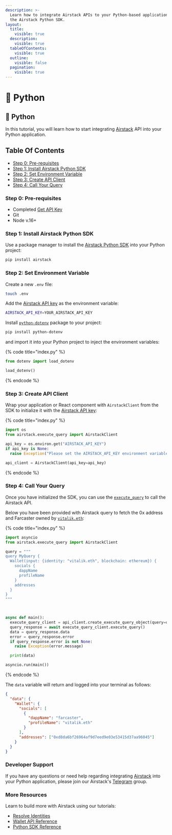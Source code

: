 ```yaml
---
description: >-
  Learn how to integrate Airstack APIs to your Python-based application using
  the Airstack Python SDK.
layout:
  title:
    visible: true
  description:
    visible: true
  tableOfContents:
    visible: true
  outline:
    visible: false
  pagination:
    visible: true
---
```


# 🐍 Python

## 🐍 Python

In this tutorial, you will learn how to start integrating [Airstack](https://airstack.xyz) API into your Python application.

## Table Of Contents

* [Step 0: Pre-requisites](python.md#step-0-pre-requisites)
* [Step 1: Install Airstack Python SDK](python.md#step-1-install-airstack-python-sdk)
* [Step 2: Set Environment Variable](python.md#step-2-set-environment-variable)
* [Step 3: Create API Client](python.md#step-3-create-api-client)
* [Step 4: Call Your Query](python.md#step-4-call-your-query)

### Step 0: Pre-requisites

* Completed [Get API Key](../get-api-key.md)
* Git
* Node v.16+

### Step 1: Install Airstack Python SDK

Use a package manager to install the [Airstack Python SDK](https://pypi.org/project/airstack/) into your Python project:

```sh
pip install airstack
```

### Step 2: Set Environment Variable

Create a new `.env` file:

```sh
touch .env
```

Add the [Airstack API key](../get-api-key.md) as the environment variable:

```sh
AIRSTACK_API_KEY=YOUR_AIRSTACK_API_KEY
```

Install [`python-dotenv`](https://pypi.org/project/python-dotenv/) package to your project:

```bash
pip install python-dotenv
```

and import it into your Python project to inject the environment variables:

{% code title="index.py" %}
```python
from dotenv import load_dotenv

load_dotenv()
```
{% endcode %}

### Step 3: Create API Client

Wrap your application or React component with `AirstackClient` from the SDK to initialize it with the [Airstack API key](../get-api-key.md):

{% code title="index.py" %}
```python
import os
from airstack.execute_query import AirstackClient

api_key = os.environ.get("AIRSTACK_API_KEY")
if api_key is None:
  raise Exception("Please set the AIRSTACK_API_KEY environment variable")

api_client = AirstackClient(api_key=api_key)
```
{% endcode %}

### Step 4: Call Your Query

Once you have initialized the SDK, you can use the [`execute_query`](https://github.com/Airstack-xyz/airstack-python-sdk#execute\_query) to call the Airstack API.

Below you have been provided with Airstack query to fetch the 0x address and Farcaster owned by [`vitalik.eth`](https://explorer.airstack.xyz/token-balances?address=vitalik.eth\&blockchain=ethereum\&rawInput=%23%E2%8E%B1vitalik.eth%E2%8E%B1%28vitalik.eth++ethereum+null%29\&inputType=ADDRESS):

{% code title="index.py" %}
```python
import asyncio
from airstack.execute_query import AirstackClient

query = """
query MyQuery {
  Wallet(input: {identity: "vitalik.eth", blockchain: ethereum}) {
    socials {
      dappName
      profileName
    }
    addresses
  }
}
"""



async def main():
  execute_query_client = api_client.create_execute_query_object(query=query)
  query_response = await execute_query_client.execute_query()
  data = query_response.data
  error = query_response.error
  if query_response.error is not None:
    raise Exception(error.message)

  print(data)

asyncio.run(main())
```
{% endcode %}

The `data` variable will return and logged into your terminal as follows:

```json
{
  "data": {
    "Wallet": {
      "socials": [
        {
          "dappName": "farcaster",
          "profileName": "vitalik.eth"
        }
      ],
      "addresses": ["0xd8da6bf26964af9d7eed9e03e53415d37aa96045"]
    }
  }
}
```

### Developer Support

If you have any questions or need help regarding integrating [Airstack](https://airstack.xyz) into your Python application, please join our Airstack's [Telegram](https://t.me/+1k3c2FR7z51mNDRh) group.

### More Resources

Learn to build more with Airstack using our tutorials:

* [Resolve Identities](../../guides/resolve-identities/)
* [Wallet API Reference](../../api-references/api-reference/wallet-api.md)
* [Python SDK Reference](https://pypi.org/project/airstack/)
